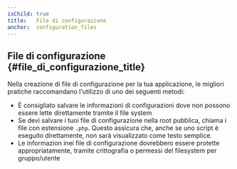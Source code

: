 ```yaml
---
isChild: true
title:   File di configurazione
anchor:  configuration_files
---
```


## File di configurazione {#file_di_configurazione_title}

Nella creazione di file di configurazione per la tua applicazione, le migliori pratiche raccomandano l'utilizzo di uno
dei seguenti metodi:

- È consigliato salvare le informazioni di configurazioni dove non possono essere lette direttamente tramite il file
system
- Se devi salvare i tuoi file di configurazione nella root pubblica, chiama i file con estensione `.php`. Questo
assicura che, anche se uno script è eseguito
direttamente, non sarà visualizzato come testo semplice.
- Le informazion inei file di configurazione dovrebbero essere protette appropriatamente, tramite crittografia o
permessi del filesystem per gruppo/utente
